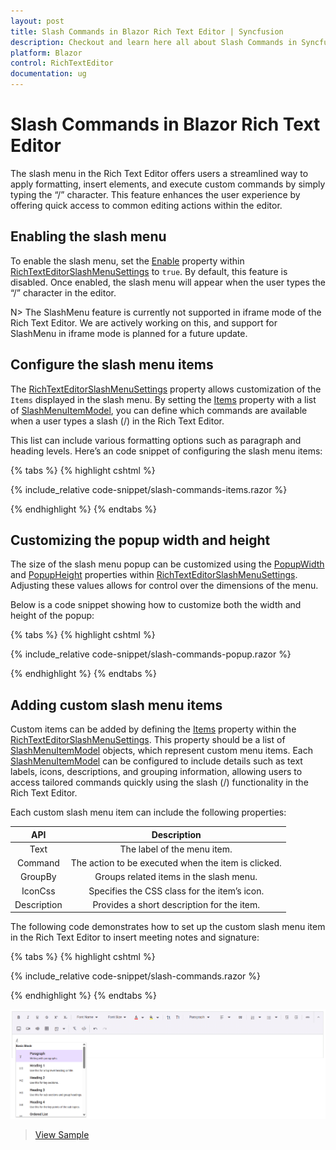 ```yaml
---
layout: post
title: Slash Commands in Blazor Rich Text Editor | Syncfusion
description: Checkout and learn here all about Slash Commands in Syncfusion Blazor Rich Text Editor component and much more.
platform: Blazor
control: RichTextEditor
documentation: ug
---
```


# Slash Commands in Blazor Rich Text Editor

The slash menu in the Rich Text Editor offers users a streamlined way to apply formatting, insert elements, and execute custom commands by simply typing the “/” character. This feature enhances the user experience by offering quick access to common editing actions within the editor.

## Enabling the slash menu

To enable the slash menu, set the [Enable](https://help.syncfusion.com/cr/blazor/Syncfusion.Blazor.RichTextEditor.RichTextEditorSlashMenuSettings.html#Syncfusion_Blazor_RichTextEditor_RichTextEditorSlashMenuSettings_Enable) property within [RichTextEditorSlashMenuSettings](https://help.syncfusion.com/cr/blazor/Syncfusion.Blazor.RichTextEditor.RichTextEditorSlashMenuSettings.html) to `true`. By default, this feature is disabled. Once enabled, the slash menu will appear when the user types the “/” character in the editor.

N> The SlashMenu feature is currently not supported in iframe mode of the Rich Text Editor. We are actively working on this, and support for SlashMenu in iframe mode is planned for a future update.

## Configure the slash menu items

The [RichTextEditorSlashMenuSettings](https://help.syncfusion.com/cr/blazor/Syncfusion.Blazor.RichTextEditor.RichTextEditorSlashMenuSettings.html) property allows customization of the `Items` displayed in the slash menu. By setting the [Items](https://help.syncfusion.com/cr/blazor/Syncfusion.Blazor.RichTextEditor.RichTextEditorSlashMenuSettings.html#Syncfusion_Blazor_RichTextEditor_RichTextEditorSlashMenuSettings_Items) property with a list of [SlashMenuItemModel](https://help.syncfusion.com/cr/blazor/Syncfusion.Blazor.RichTextEditor.RichTextEditorSlashMenuSettings.html#Syncfusion_Blazor_RichTextEditor_RichTextEditorSlashMenuSettings_SlashMenuItemModel), you can define which commands are available when a user types a slash (/) in the Rich Text Editor.



This list can include various formatting options such as paragraph and heading levels. Here’s an code snippet of configuring the slash menu items:

{% tabs %}
{% highlight cshtml %}

{% include_relative code-snippet/slash-commands-items.razor %}

{% endhighlight %}
{% endtabs %}

## Customizing the popup width and height

The size of the slash menu popup can be customized using the [PopupWidth](https://help.syncfusion.com/cr/blazor/Syncfusion.Blazor.RichTextEditor.RichTextEditorSlashMenuSettings.html#Syncfusion_Blazor_RichTextEditor_RichTextEditorSlashMenuSettings_PopupWidth) and [PopupHeight](https://help.syncfusion.com/cr/blazor/Syncfusion.Blazor.RichTextEditor.RichTextEditorSlashMenuSettings.html#Syncfusion_Blazor_RichTextEditor_RichTextEditorSlashMenuSettings_PopupHeight) properties within [RichTextEditorSlashMenuSettings](https://help.syncfusion.com/cr/blazor/Syncfusion.Blazor.RichTextEditor.RichTextEditorSlashMenuSettings.html). Adjusting these values allows for control over the dimensions of the menu.

Below is a code snippet showing how to customize both the width and height of the popup:

{% tabs %}
{% highlight cshtml %}

{% include_relative code-snippet/slash-commands-popup.razor %}

{% endhighlight %}
{% endtabs %}

## Adding custom slash menu items

Custom items can be added by defining the [Items](https://help.syncfusion.com/cr/blazor/Syncfusion.Blazor.RichTextEditor.RichTextEditorSlashMenuSettings.html#Syncfusion_Blazor_RichTextEditor_RichTextEditorSlashMenuSettings_Items) property within the [RichTextEditorSlashMenuSettings](https://help.syncfusion.com/cr/blazor/Syncfusion.Blazor.RichTextEditor.RichTextEditorSlashMenuSettings.html). This property should be a list of [SlashMenuItemModel](https://help.syncfusion.com/cr/blazor/Syncfusion.Blazor.RichTextEditor.RichTextEditorSlashMenuSettings.html#Syncfusion_Blazor_RichTextEditor_RichTextEditorSlashMenuSettings_SlashMenuItemModel) objects, which represent custom menu items. Each [SlashMenuItemModel](https://help.syncfusion.com/cr/blazor/Syncfusion.Blazor.RichTextEditor.RichTextEditorSlashMenuSettings.html#Syncfusion_Blazor_RichTextEditor_RichTextEditorSlashMenuSettings_SlashMenuItemModel) can be configured to include details such as text labels, icons, descriptions, and grouping information, allowing users to access tailored commands quickly using the slash (/) functionality in the Rich Text Editor.


Each custom slash menu item can include the following properties:

| API | Description | 
|:----------------:|:---------:|
| Text| The label of the menu item. |
| Command | The action to be executed when the item is clicked.|
| GroupBy | Groups related items in the slash menu. |
| IconCss | Specifies the CSS class for the item’s icon. | 
| Description | Provides a short description for the item. | 

The following code demonstrates how to set up the custom slash menu item in the Rich Text Editor to insert meeting notes and signature:

{% tabs %}
{% highlight cshtml %}

{% include_relative code-snippet/slash-commands.razor %}

{% endhighlight %}
{% endtabs %}

![Blazor RichTextEditor slash commands](./images/smart-suggestion.png)

> [View Sample](https://blazor.syncfusion.com/demos/rich-text-editor/smart-suggestion?theme=bootstrap5)

